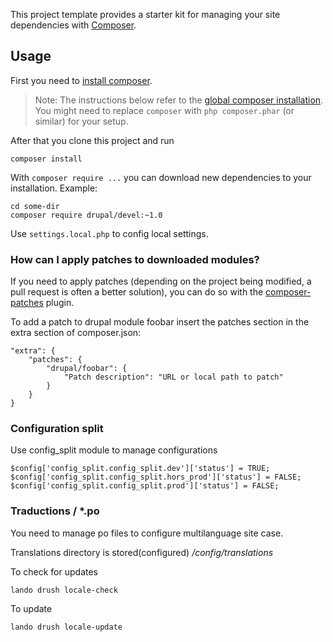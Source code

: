 This project template provides a starter kit for managing your site
dependencies with [Composer](https://getcomposer.org/).


## Usage

First you need to [install composer](https://getcomposer.org/doc/00-intro.md#installation-linux-unix-osx).

> Note: The instructions below refer to the [global composer installation](https://getcomposer.org/doc/00-intro.md#globally).
You might need to replace `composer` with `php composer.phar` (or similar)
for your setup.

After that you clone this project and run

```
composer install
```

With `composer require ...` you can download new dependencies to your
installation.
Example:
```
cd some-dir
composer require drupal/devel:~1.0
```

Use `settings.local.php` to config local settings.

### How can I apply patches to downloaded modules?

If you need to apply patches (depending on the project being modified, a pull
request is often a better solution), you can do so with the
[composer-patches](https://github.com/cweagans/composer-patches) plugin.

To add a patch to drupal module foobar insert the patches section in the extra
section of composer.json:
```
"extra": {
    "patches": {
        "drupal/foobar": {
            "Patch description": "URL or local path to patch"
        }
    }
}
```

### Configuration split

Use config_split module to manage configurations

```
$config['config_split.config_split.dev']['status'] = TRUE;
$config['config_split.config_split.hors_prod']['status'] = FALSE;
$config['config_split.config_split.prod']['status'] = FALSE;
```

### Traductions / *.po

You need to manage po files to configure multilanguage site case.

Translations directory is stored(configured) _/config/translations_

To check for updates

```
lando drush locale-check
```

To update

```
lando drush locale-update
```

